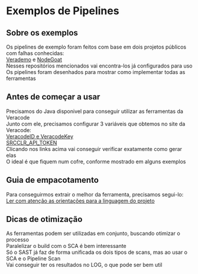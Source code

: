 # Exemplos de Pipelines

## Sobre os exemplos
Os pipelines de exemplo foram feitos com base em dois projetos públicos com falhas conhecidas:</br>
[Verademo](https://github.com/M3Corp-Community/Verademo) e [NodeGoat](https://github.com/M3Corp-Community/NodeGoat-JS) </br>
Nesses repositórios mencionados vai encontra-los já configurados para uso </br>
Os pipelines foram desenhados para mostrar como implementar todas as ferramentas </br>

## Antes de começar a usar
Precisamos do Java disponivel para conseguir utilizar as ferramentas da Veracode </br>
Junto com ele, precisamos configurar 3 variáveis que obtemos no site da Veracode:</br>
[VeracodeID e VeracodeKey](https://docs.veracode.com/r/c_api_credentials3)</br>
[SRCCLR_API_TOKEN](https://docs.veracode.com/r/yWEmzLVoSzK6HlP~GSch2w/IpZwISEgarjTY59TzowKWQ)</br>
Clicando nos links acima vai conseguir verificar exatamente como gerar elas</br>
O ideal é que fiquem num cofre, conforme mostrado em alguns exemplos</br>

## Guia de empacotamento
Para conseguirmos extrair o melhor da ferramenta, precisamos segui-lo:</br>
[Ler com atenção as orientações para a linguagem do projeto](https://docs.veracode.com/r/c_comp_quickref)</br>

## Dicas de otimização
As ferramentas podem ser utilizadas em conjunto, buscando otimizar o processo</br>
Paralelizar o build com o SCA é bem interessante</br>
Só o SAST já faz de forma unificada os dois tipos de scans, mas ao usar o SCA e o Pipeline Scan</br>
Vai conseguir ter os resultados no LOG, o que pode ser bem util</br>